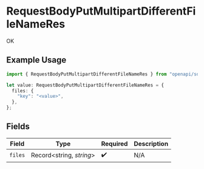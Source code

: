 # RequestBodyPutMultipartDifferentFileNameRes

OK

## Example Usage

```typescript
import { RequestBodyPutMultipartDifferentFileNameRes } from "openapi/sdk/models/operations";

let value: RequestBodyPutMultipartDifferentFileNameRes = {
  files: {
    "key": "<value>",
  },
};
```

## Fields

| Field                    | Type                     | Required                 | Description              |
| ------------------------ | ------------------------ | ------------------------ | ------------------------ |
| `files`                  | Record<string, *string*> | :heavy_check_mark:       | N/A                      |